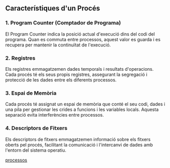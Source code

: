 ## Característiques d'un Procés

### 1. Program Counter (Comptador de Programa)
El Program Counter indica la posició actual d'execució dins del codi del programa. Quan es commuta entre processos, aquest valor es guarda i es recupera per mantenir la continuïtat de l'execució.

### 2. Registres
Els registres emmagatzemen dades temporals i resultats d'operacions. Cada procés té els seus propis registres, assegurant la segregació i protecció de les dades entre els diferents processos.

### 3. Espai de Memòria
Cada procés té assignat un espai de memòria que conté el seu codi, dades i una pila per gestionar les crides a funcions i les variables locals. Aquesta separació evita interferències entre processos.

### 4. Descriptors de Fitxers
Els descriptors de fitxers emmagatzemen informació sobre els fitxers oberts pel procés, facilitant la comunicació i l'intercanvi de dades amb l'entorn del sistema operatiu.


[processos](processos)